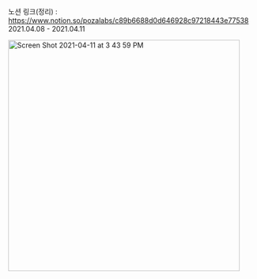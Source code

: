 노션 링크(정리) : https://www.notion.so/pozalabs/c89b6688d0d646928c97218443e77538
2021.04.08 - 2021.04.11

<img width="468" alt="Screen Shot 2021-04-11 at 3 43 59 PM" src="https://user-images.githubusercontent.com/52269210/114295035-8a14c900-9add-11eb-9010-c361c9290c40.png">
